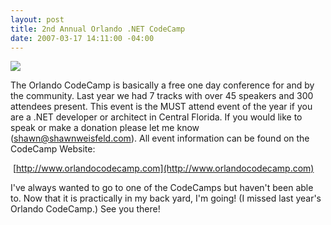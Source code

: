 ```yaml
---
layout: post
title: 2nd Annual Orlando .NET CodeCamp
date: 2007-03-17 14:11:00 -04:00
---
```


![](http://gwb.blob.core.windows.net/sdorman/5006/o_onetug.jpg) 

The Orlando CodeCamp is basically a free one day conference for and by the community. Last year we had 7 tracks with over 45 speakers and 300 attendees present. This event is the MUST attend event of the year if you are a .NET developer or architect in Central Florida. If you would like to speak or make a donation please let me know (shawn@shawnweisfeld.com). All event information can be found on the CodeCamp Website:

 [http://www.orlandocodecamp.com](http://www.orlandocodecamp.com) 

I've always wanted to go to one of the CodeCamps but haven't been able to. Now that it is practically in my back yard, I'm going! (I missed last year's Orlando CodeCamp.) See you there!

